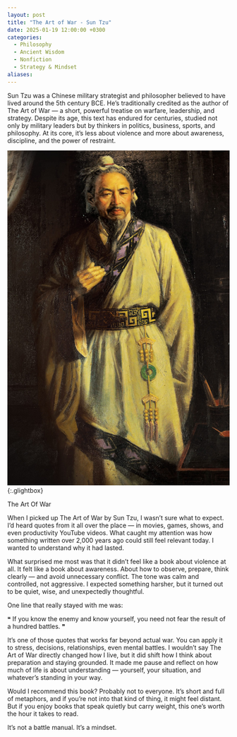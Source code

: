 ```yaml
---
layout: post
title: "The Art of War - Sun Tzu"
date: 2025-01-19 12:00:00 +0300
categories:
  - Philosophy
  - Ancient Wisdom
  - Nonfiction
  - Strategy & Mindset
aliases:
---
```

  
Sun Tzu was a Chinese military strategist and philosopher believed to have lived around the 5th century BCE. He’s traditionally credited as the author of The Art of War — a short, powerful treatise on warfare, leadership, and strategy. Despite its age, this text has endured for centuries, studied not only by military leaders but by thinkers in politics, business, sports, and philosophy. At its core, it’s less about violence and more about awareness, discipline, and the power of restraint.


[![Sun Tzu](/assets/image/sun-tzu.jpg)](/assets/image/sun-tzu.jpg){:.glightbox}


The Art Of War

When I picked up The Art of War by Sun Tzu, I wasn’t sure what to expect. I’d heard quotes from it all over the place — in movies, games, shows, and even productivity YouTube videos. What caught my attention was how something written over 2,000 years ago could still feel relevant today. I wanted to understand why it had lasted.

What surprised me most was that it didn’t feel like a book about violence at all. It felt like a book about awareness. About how to observe, prepare, think clearly — and avoid unnecessary conflict. The tone was calm and controlled, not aggressive. I expected something harsher, but it turned out to be quiet, wise, and unexpectedly thoughtful.

One line that really stayed with me was:

❝ If you know the enemy and know yourself, you need not fear the result of a hundred battles. ❞

It’s one of those quotes that works far beyond actual war. You can apply it to stress, decisions, relationships, even mental battles. I wouldn’t say The Art of War directly changed how I live, but it did shift how I think about preparation and staying grounded. It made me pause and reflect on how much of life is about understanding — yourself, your situation, and whatever’s standing in your way.

Would I recommend this book? Probably not to everyone. It’s short and full of metaphors, and if you’re not into that kind of thing, it might feel distant. But if you enjoy books that speak quietly but carry weight, this one’s worth the hour it takes to read.

It’s not a battle manual. It’s a mindset.